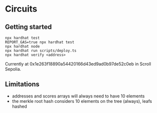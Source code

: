 # Circuits

## Getting started

```shell
npx hardhat test
REPORT_GAS=true npx hardhat test
npx hardhat node
npx hardhat run scripts/deploy.ts
npx hardhat verify <address>
```

Currently at 0x1e263f18890a54420166d43ed9ad0b97de52c0eb in Scroll Sepolia.

## Limitations
* addresses and scores arrays will always need to have 10 elements
* the merkle root hash considers 10 elements on the tree (always), leafs hashed
